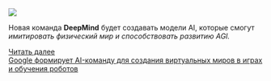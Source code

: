 <!--2025-01-07 13:01:21-->
<div class="yb">
  <div class="rss smaller1 habr"><img src="https://habrastorage.org/getpro/habr/upload_files/b2f/5e7/674/b2f5e76740b7f83cacce821ac6f599ac.jpg" /><p>Новая команда <strong>DeepMind</strong> будет создавать модели AI, которые смогут <em>имитировать физический мир и способствовать развитию AGI.</em> </p><p></p> <a href="https://habr.com/ru/articles/872036/#habracut">Читать далее</a> <br><a class="light" href="https://habr.com/ru/companies/bothub/news/872036/?utm_source=habrahabr&utm_medium=rss&utm_campaign=872036">Google формирует AI-команду для создания виртуальных миров в играх и обучения роботов</a></div>
</div>
